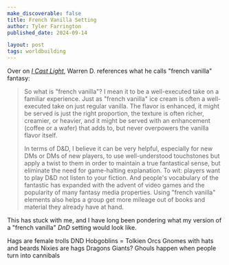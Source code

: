 ```yaml
---
make_discoverable: false
title: French Vanilla Setting
author: Tyler Farrington
published_date: 2024-09-14

layout: post
tags: worldbuilding
---
```


Over on [*I Cast Light*](https://icastlight.blogspot.com/2023/03/mask-of-phantasmer-another-example-of.html), Warren D. references what he calls "french vanilla" fantasy:

> So what is "french vanilla"? I mean it to be a well-executed take on a familiar experience. Just as "french vanilla" ice cream is often a well-executed take on just regular vanilla. The flavor is enhanced, it might be served is just the right proportion, the texture is often richer, creamier, or heavier, and it might be served with an enhancement (coffee or a wafer) that adds to, but never overpowers the vanilla flavor itself.
>
> In terms of D&D, I believe it can be very helpful, especially for new DMs or DMs of new players, to use well-understood touchstones but apply a twist to them in order to maintain a true fantastical sense, but eliminate the need for game-halting explanation. To wit: players want to play D&D not listen to your fiction. And people's vocabulary of the fantastic has expanded with the advent of video games and the popularity of many fantasy media properties. Using "french vanilla" elements also helps a group get more mileage out of books and material they already have at hand. 

This has stuck with me, and I have long been pondering what my version of a "french vanilla" *DnD* setting would look like.

Hags are female trolls
DND Hobgoblins = Tolkien Orcs
Gnomes with hats and beards
Nixies are hags
Dragons
Giants? 
Ghouls happen when people turn into cannibals
